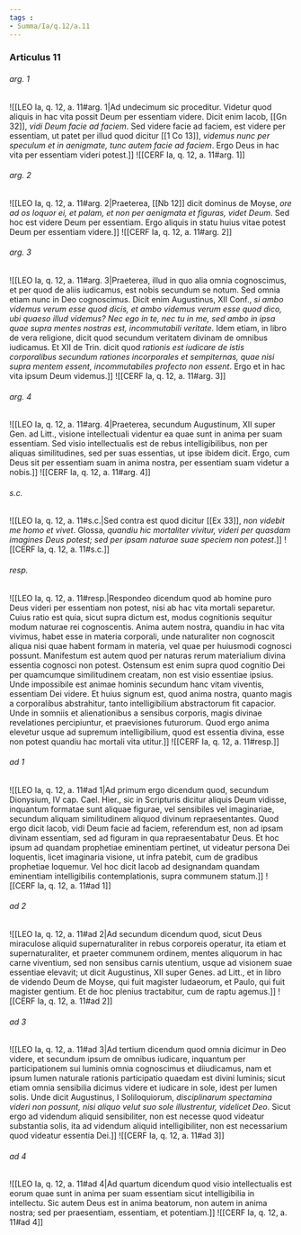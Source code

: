 ```yaml
---
tags : 
- Summa/Ia/q.12/a.11
---
```


### Articulus 11

###### arg. 1
![[LEO Ia, q. 12, a. 11#arg. 1|Ad undecimum sic proceditur. Videtur quod aliquis in hac vita possit Deum per essentiam videre. Dicit enim Iacob, [[Gn 32]], *vidi Deum facie ad faciem*. Sed videre facie ad faciem, est videre per essentiam, ut patet per illud quod dicitur [[1 Co 13]], *videmus nunc per speculum et in aenigmate, tunc autem facie ad faciem*. Ergo Deus in hac vita per essentiam videri potest.]]
![[CERF Ia, q. 12, a. 11#arg. 1]]

###### arg. 2
![[LEO Ia, q. 12, a. 11#arg. 2|Praeterea, [[Nb 12]] dicit dominus de Moyse, *ore ad os loquor ei, et palam, et non per aenigmata et figuras, videt Deum*. Sed hoc est videre Deum per essentiam. Ergo aliquis in statu huius vitae potest Deum per essentiam videre.]]
![[CERF Ia, q. 12, a. 11#arg. 2]]

###### arg. 3
![[LEO Ia, q. 12, a. 11#arg. 3|Praeterea, illud in quo alia omnia cognoscimus, et per quod de aliis iudicamus, est nobis secundum se notum. Sed omnia etiam nunc in Deo cognoscimus. Dicit enim Augustinus, XII Conf., *si ambo videmus verum esse quod dicis, et ambo videmus verum esse quod dico, ubi quaeso illud videmus? Nec ego in te, nec tu in me, sed ambo in ipsa quae supra mentes nostras est, incommutabili veritate*. Idem etiam, in libro de vera religione, dicit quod secundum veritatem divinam de omnibus iudicamus. Et XII de Trin. dicit quod *rationis est iudicare de istis corporalibus secundum rationes incorporales et sempiternas, quae nisi supra mentem essent, incommutabiles profecto non essent*. Ergo et in hac vita ipsum Deum videmus.]]
![[CERF Ia, q. 12, a. 11#arg. 3]]

###### arg. 4
![[LEO Ia, q. 12, a. 11#arg. 4|Praeterea, secundum Augustinum, XII super Gen. ad Litt., visione intellectuali videntur ea quae sunt in anima per suam essentiam. Sed visio intellectualis est de rebus intelligibilibus, non per aliquas similitudines, sed per suas essentias, ut ipse ibidem dicit. Ergo, cum Deus sit per essentiam suam in anima nostra, per essentiam suam videtur a nobis.]]
![[CERF Ia, q. 12, a. 11#arg. 4]]

###### s.c.
![[LEO Ia, q. 12, a. 11#s.c.|Sed contra est quod dicitur [[Ex 33]], *non videbit me homo et vivet*. Glossa, *quandiu hic mortaliter vivitur, videri per quasdam imagines Deus potest; sed per ipsam naturae suae speciem non potest*.]]
![[CERF Ia, q. 12, a. 11#s.c.]]

###### resp.
![[LEO Ia, q. 12, a. 11#resp.|Respondeo dicendum quod ab homine puro Deus videri per essentiam non potest, nisi ab hac vita mortali separetur. Cuius ratio est quia, sicut supra dictum est, modus cognitionis sequitur modum naturae rei cognoscentis. Anima autem nostra, quandiu in hac vita vivimus, habet esse in materia corporali, unde naturaliter non cognoscit aliqua nisi quae habent formam in materia, vel quae per huiusmodi cognosci possunt. Manifestum est autem quod per naturas rerum materialium divina essentia cognosci non potest. Ostensum est enim supra quod cognitio Dei per quamcumque similitudinem creatam, non est visio essentiae ipsius. Unde impossibile est animae hominis secundum hanc vitam viventis, essentiam Dei videre. Et huius signum est, quod anima nostra, quanto magis a corporalibus abstrahitur, tanto intelligibilium abstractorum fit capacior. Unde in somniis et alienationibus a sensibus corporis, magis divinae revelationes percipiuntur, et praevisiones futurorum. Quod ergo anima elevetur usque ad supremum intelligibilium, quod est essentia divina, esse non potest quandiu hac mortali vita utitur.]]
![[CERF Ia, q. 12, a. 11#resp.]]

###### ad 1
![[LEO Ia, q. 12, a. 11#ad 1|Ad primum ergo dicendum quod, secundum Dionysium, IV cap. Cael. Hier., sic in Scripturis dicitur aliquis Deum vidisse, inquantum formatae sunt aliquae figurae, vel sensibiles vel imaginariae, secundum aliquam similitudinem aliquod divinum repraesentantes. Quod ergo dicit Iacob, vidi Deum facie ad faciem, referendum est, non ad ipsam divinam essentiam, sed ad figuram in qua repraesentabatur Deus. Et hoc ipsum ad quandam prophetiae eminentiam pertinet, ut videatur persona Dei loquentis, licet imaginaria visione, ut infra patebit, cum de gradibus prophetiae loquemur. Vel hoc dicit Iacob ad designandam quandam eminentiam intelligibilis contemplationis, supra communem statum.]]
![[CERF Ia, q. 12, a. 11#ad 1]]

###### ad 2
![[LEO Ia, q. 12, a. 11#ad 2|Ad secundum dicendum quod, sicut Deus miraculose aliquid supernaturaliter in rebus corporeis operatur, ita etiam et supernaturaliter, et praeter communem ordinem, mentes aliquorum in hac carne viventium, sed non sensibus carnis utentium, usque ad visionem suae essentiae elevavit; ut dicit Augustinus, XII super Genes. ad Litt., et in libro de videndo Deum de Moyse, qui fuit magister Iudaeorum, et Paulo, qui fuit magister gentium. Et de hoc plenius tractabitur, cum de raptu agemus.]]
![[CERF Ia, q. 12, a. 11#ad 2]]

###### ad 3
![[LEO Ia, q. 12, a. 11#ad 3|Ad tertium dicendum quod omnia dicimur in Deo videre, et secundum ipsum de omnibus iudicare, inquantum per participationem sui luminis omnia cognoscimus et diiudicamus, nam et ipsum lumen naturale rationis participatio quaedam est divini luminis; sicut etiam omnia sensibilia dicimus videre et iudicare in sole, idest per lumen solis. Unde dicit Augustinus, I Soliloquiorum, *disciplinarum spectamina videri non possunt, nisi aliquo velut suo sole illustrentur, videlicet Deo*. Sicut ergo ad videndum aliquid sensibiliter, non est necesse quod videatur substantia solis, ita ad videndum aliquid intelligibiliter, non est necessarium quod videatur essentia Dei.]]
![[CERF Ia, q. 12, a. 11#ad 3]]

###### ad 4
![[LEO Ia, q. 12, a. 11#ad 4|Ad quartum dicendum quod visio intellectualis est eorum quae sunt in anima per suam essentiam sicut intelligibilia in intellectu. Sic autem Deus est in anima beatorum, non autem in anima nostra; sed per praesentiam, essentiam, et potentiam.]]
![[CERF Ia, q. 12, a. 11#ad 4]]

